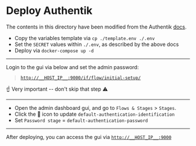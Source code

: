 # Deploy Authentik


The contents in this directory have been modified from the Authentik [docs](https://goauthentik.io/docs/installation/docker-compose/).

* Copy the variables template via `cp ./template.env ./.env`
* Set the `SECRET` values within `./.env`, as described by the above docs
* Deploy via `docker-compose up -d`

---

Login to the gui via below and set the admin password:
> [`http://__HOST_IP__:9000/if/flow/initial-setup/`](http://__HOST_IP__:9000/if/flow/initial-setup/)

☝️ Very important -- don't skip that step ⚠️

---

* Open the admin dashboard gui, and go to `Flows & Stages` > `Stages`.
* Click the 📝 icon to update `default-authentication-identification`
* Set `Password stage` = `default-authentication-password`

---

After deploying, you can access the gui via [`http://__HOST_IP__:9000`](http://__HOST_IP__:9000)
